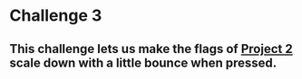 # Challenge 3

## This challenge lets us make the flags of [Project 2](https://github.com/deathlezz/100-Days-of-Swift/tree/main/Projects/02-Project2) scale down with a little bounce when pressed.

